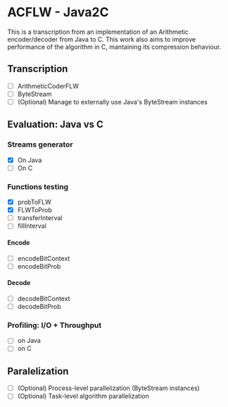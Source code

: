 # ACFLW - Java2C
This is a transcription from an implementation of an Arithmetic encoder/decoder from Java to C. This work also aims to improve performance of the algorithm in C, mantaining its compression behaviour.
## Transcription
  - [ ] ArithmeticCoderFLW
  - [ ] ByteStream
  - [ ] \(Optional) Manage to externally use Java's ByteStream instances
## Evaluation: Java vs C
### Streams generator
  - [X] On Java
  - [ ] On C
### Functions testing
  - [X] probToFLW
  - [X] FLWToProb
  - [ ] transferInterval
  - [ ] fillInterval
#### Encode
  - [ ] encodeBitContext
  - [ ] encodeBitProb
#### Decode
  - [ ] decodeBitContext
  - [ ] decodeBitProb
### Profiling: I/O + Throughput
  - [ ] on Java
  - [ ] on C
## Paralelization
  - [ ] \(Optional) Process-level parallelization (ByteStream instances)
  - [ ] \(Optional) Task-level algorithm parallelization

